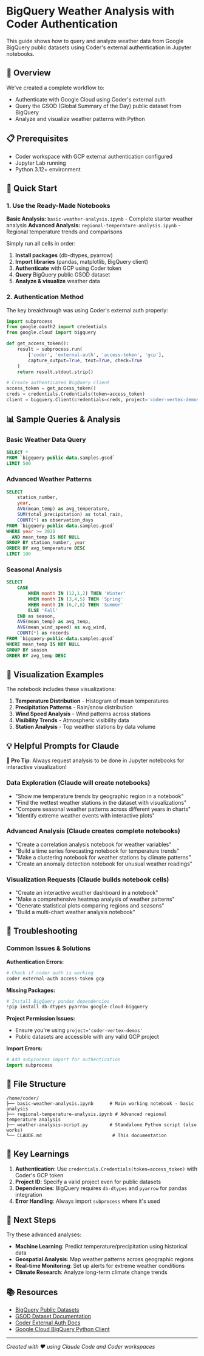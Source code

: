 # BigQuery Weather Analysis with Coder Authentication

This guide shows how to query and analyze weather data from Google BigQuery public datasets using Coder's external authentication in Jupyter notebooks.

## 🎯 Overview

We've created a complete workflow to:
- Authenticate with Google Cloud using Coder's external auth
- Query the GSOD (Global Summary of the Day) public dataset from BigQuery
- Analyze and visualize weather patterns with Python

## 📋 Prerequisites

- Coder workspace with GCP external authentication configured
- Jupyter Lab running
- Python 3.12+ environment

## 🚀 Quick Start

### 1. Use the Ready-Made Notebooks

**Basic Analysis:** `basic-weather-analysis.ipynb` - Complete starter weather analysis
**Advanced Analysis:** `regional-temperature-analysis.ipynb` - Regional temperature trends and comparisons

Simply run all cells in order:
1. **Install packages** (db-dtypes, pyarrow)
2. **Import libraries** (pandas, matplotlib, BigQuery client)
3. **Authenticate** with GCP using Coder token
4. **Query** BigQuery public GSOD dataset
5. **Analyze & visualize** weather data

### 2. Authentication Method

The key breakthrough was using Coder's external auth properly:

```python
import subprocess
from google.oauth2 import credentials
from google.cloud import bigquery

def get_access_token():
    result = subprocess.run(
        ['coder', 'external-auth', 'access-token', 'gcp'],
        capture_output=True, text=True, check=True
    )
    return result.stdout.strip()

# Create authenticated BigQuery client
access_token = get_access_token()
creds = credentials.Credentials(token=access_token)
client = bigquery.Client(credentials=creds, project='coder-vertex-demos')
```

## 📊 Sample Queries & Analysis

### Basic Weather Data Query
```sql
SELECT * 
FROM `bigquery-public-data.samples.gsod` 
LIMIT 500
```

### Advanced Weather Patterns
```sql
SELECT 
    station_number,
    year,
    AVG(mean_temp) as avg_temperature,
    SUM(total_precipitation) as total_rain,
    COUNT(*) as observation_days
FROM `bigquery-public-data.samples.gsod`
WHERE year >= 2020 
  AND mean_temp IS NOT NULL
GROUP BY station_number, year
ORDER BY avg_temperature DESC
LIMIT 100
```

### Seasonal Analysis
```sql
SELECT 
    CASE 
        WHEN month IN (12,1,2) THEN 'Winter'
        WHEN month IN (3,4,5) THEN 'Spring' 
        WHEN month IN (6,7,8) THEN 'Summer'
        ELSE 'Fall'
    END as season,
    AVG(mean_temp) as avg_temp,
    AVG(mean_wind_speed) as avg_wind,
    COUNT(*) as records
FROM `bigquery-public-data.samples.gsod`
WHERE mean_temp IS NOT NULL
GROUP BY season
ORDER BY avg_temp DESC
```

## 🎨 Visualization Examples

The notebook includes these visualizations:

1. **Temperature Distribution** - Histogram of mean temperatures
2. **Precipitation Patterns** - Rain/snow distribution 
3. **Wind Speed Analysis** - Wind patterns across stations
4. **Visibility Trends** - Atmospheric visibility data
5. **Station Analysis** - Top weather stations by data volume

## 💡 Helpful Prompts for Claude

**🎯 Pro Tip**: Always request analysis to be done in Jupyter notebooks for interactive visualization!

### Data Exploration (Claude will create notebooks)
- "Show me temperature trends by geographic region in a notebook"
- "Find the wettest weather stations in the dataset with visualizations"
- "Compare seasonal weather patterns across different years in charts"
- "Identify extreme weather events with interactive plots"

### Advanced Analysis (Claude creates complete notebooks)
- "Create a correlation analysis notebook for weather variables"
- "Build a time series forecasting notebook for temperature trends"
- "Make a clustering notebook for weather stations by climate patterns"
- "Create an anomaly detection notebook for unusual weather readings"

### Visualization Requests (Claude builds notebook cells)
- "Create an interactive weather dashboard in a notebook"
- "Make a comprehensive heatmap analysis of weather patterns"
- "Generate statistical plots comparing regions and seasons"
- "Build a multi-chart weather analysis notebook"

## 🔧 Troubleshooting

### Common Issues & Solutions

**Authentication Errors:**
```bash
# Check if coder auth is working
coder external-auth access-token gcp
```

**Missing Packages:**
```python
# Install BigQuery pandas dependencies  
!pip install db-dtypes pyarrow google-cloud-bigquery
```

**Project Permission Issues:**
- Ensure you're using `project='coder-vertex-demos'` 
- Public datasets are accessible with any valid GCP project

**Import Errors:**
```python
# Add subprocess import for authentication
import subprocess
```

## 📁 File Structure

```
/home/coder/
├── basic-weather-analysis.ipynb      # Main working notebook - basic analysis
├── regional-temperature-analysis.ipynb # Advanced regional temperature analysis
├── weather-analysis-script.py        # Standalone Python script (also works)
└── CLAUDE.md                          # This documentation
```

## 🌟 Key Learnings

1. **Authentication**: Use `credentials.Credentials(token=access_token)` with Coder's GCP token
2. **Project ID**: Specify a valid project even for public datasets
3. **Dependencies**: BigQuery requires `db-dtypes` and `pyarrow` for pandas integration
4. **Error Handling**: Always import `subprocess` where it's used

## 🚀 Next Steps

Try these advanced analyses:
- **Machine Learning**: Predict temperature/precipitation using historical data
- **Geospatial Analysis**: Map weather patterns across geographic regions  
- **Real-time Monitoring**: Set up alerts for extreme weather conditions
- **Climate Research**: Analyze long-term climate change trends

## 📚 Resources

- [BigQuery Public Datasets](https://cloud.google.com/bigquery/public-data)
- [GSOD Dataset Documentation](https://cloud.google.com/bigquery/public-data/samples)
- [Coder External Auth Docs](https://coder.com/docs/external-auth)
- [Google Cloud BigQuery Python Client](https://cloud.google.com/bigquery/docs/quickstarts/quickstart-client-libraries)

---

*Created with ❤️ using Claude Code and Coder workspaces*